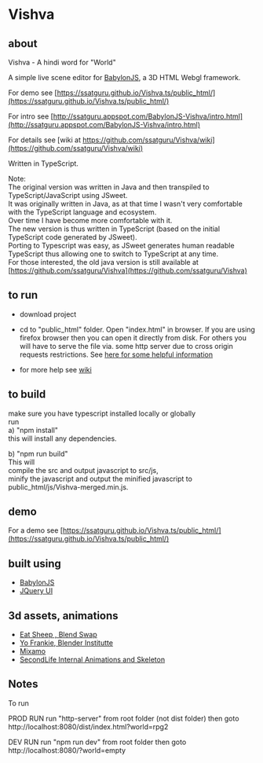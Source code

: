 # Vishva

## about

Vishva - A hindi word for "World"

A simple live scene editor for [BabylonJS](http://www.babylonjs.com/), a 3D HTML Webgl framework.

For demo see [https://ssatguru.github.io/Vishva.ts/public_html/](https://ssatguru.github.io/Vishva.ts/public_html/)

For intro see [http://ssatguru.appspot.com/BabylonJS-Vishva/intro.html](http://ssatguru.appspot.com/BabylonJS-Vishva/intro.html)

For details see [wiki at https://github.com/ssatguru/Vishva/wiki](https://github.com/ssatguru/Vishva/wiki)

Written in TypeScript.

Note:  
The original version was written in Java and then transpiled to TypeScript/JavaScript using JSweet.  
It was originally written in Java, as at that time I wasn't very comfortable with the TypeScript language and ecosystem.  
Over time I have become more comfortable with it.  
The new version is thus written in TypeScript (based on the initial TypeScript code generated by JSweet).  
Porting to Typescript was easy, as JSweet generates human readable TypeScript thus allowing one to switch to TypeScript at any time.  
For those interested, the old java version is still available at [https://github.com/ssatguru/Vishva](https://github.com/ssatguru/Vishva)

## to run

- download project

- cd to "public_html" folder. Open "index.html" in browser. If you are using firefox browser then you can open it directly from disk. For others you will have to serve the file via. some http server due to cross origin requests restrictions. See [here for some helpful information](https://github.com/mrdoob/three.js/wiki/How-to-run-things-locally)

- for more help see [wiki](https://github.com/ssatguru/Vishva/wiki)

## to build

make sure you have typescript installed locally or globally  
run  
a) "npm install"  
 this will install any dependencies.

b) "npm run build"  
This will  
compile the src and output javascript to src/js,  
minify the javascript and output the minified javascript to public_html/js/Vishva-merged.min.js.

## demo

For a demo see [https://ssatguru.github.io/Vishva.ts/public_html/](https://ssatguru.github.io/Vishva.ts/public_html/)

## built using

- [BabylonJS](http://www.babylonjs.com/)
- [JQuery UI](https://jqueryui.com/)

## 3d assets, animations

- [Eat Sheep , Blend Swap](http://www.blendswap.com/blends/view/25065)
- [Yo Frankie, Blender Institutte](https://apricot.blender.org/download/)
- [Mixamo](https://www.mixamo.com/)
- [SecondLife Internal Animations and Skeleton](http://wiki.secondlife.com/wiki/Internal_Animations)

## Notes

To run

PROD RUN
run "http-server" from root folder (not dist folder)
then goto
http://localhost:8080/dist/index.html?world=rpg2

DEV RUN
run "npm run dev" from root folder
then goto
http://localhost:8080/?world=empty
